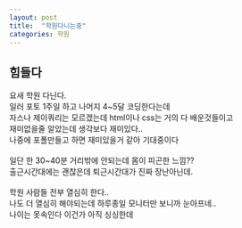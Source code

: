 ```yaml
---
layout: post
title:  "학원다니는중"
categories: 학원
---
```



## 힘들다

요새 학원 다닌다.       
일러 포토 1주일 하고 나머지 4~5달 코딩한다는데  
자스나 제이쿼리는 모르겠는데 html이나 css는 거의 다 배운것들이고    
재미없을줄 알았는데 생각보다 재미있다..       
나중에 포폴만들고 하면 재미있을거 같아 기대중이다  
<br>
일단 한 30~40분 거리밖에 안되는데 몸이 피곤한 느낌??        
출근시간대에는 괜찮은데 퇴근시간대가 진짜 장난아닌데.    
<br>
학원 사람들 전부 열심히 한다..      
나도 더 열심히 해야되는데 하루종일 모니터만 보니까 눈아프네..   
나이는 못속인다 이건가 아직 싱싱한데
